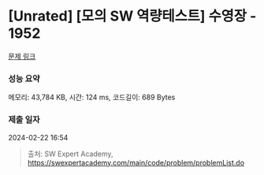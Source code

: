 # [Unrated] [모의 SW 역량테스트] 수영장 - 1952 

[문제 링크](https://swexpertacademy.com/main/code/problem/problemDetail.do?contestProbId=AV5PpFQaAQMDFAUq) 

### 성능 요약

메모리: 43,784 KB, 시간: 124 ms, 코드길이: 689 Bytes

### 제출 일자

2024-02-22 16:54



> 출처: SW Expert Academy, https://swexpertacademy.com/main/code/problem/problemList.do